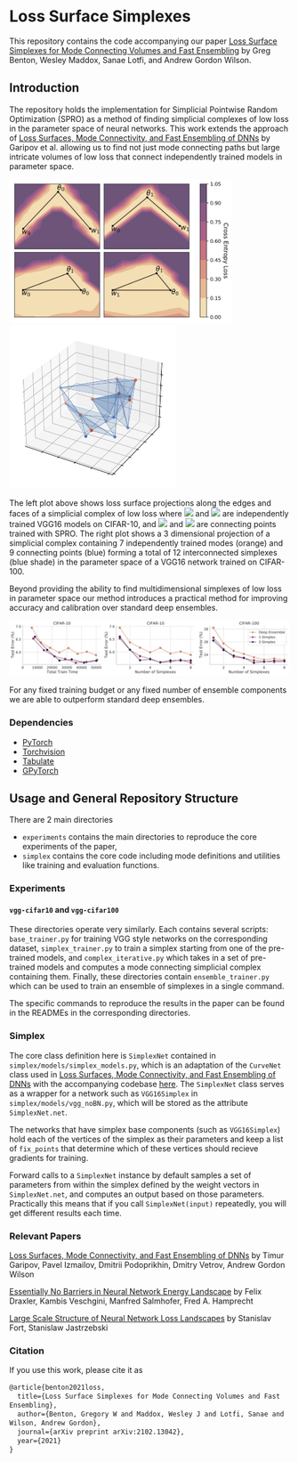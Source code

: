 # Loss Surface Simplexes

This repository contains the code accompanying our paper [Loss Surface Simplexes for Mode Connecting Volumes and Fast Ensembling](https://arxiv.org/abs/2102.13042) by Greg Benton, Wesley Maddox, Sanae Lotfi, and Andrew Gordon Wilson.

## Introduction

The repository holds the implementation for Simplicial Pointwise Random Optimization (SPRO) as a method of finding simplicial complexes of low loss in the parameter space of neural networks. This work extends the approach of [Loss Surfaces, Mode Connectivity, and Fast Ensembling of DNNs](https://arxiv.org/abs/1802.10026) by Garipov et al. allowing us to find not just mode connecting paths but large intricate volumes of low loss that connect independently trained models in parameter space. 

<p float="center">
    <img src="./plots/vggc10_mode_conn.jpg" width="400" />
    <img src="./plots/extended_c10.jpg" width="300" />
</p>

The left plot above shows loss surface projections along the edges and faces of a simplicial complex of low loss where <img src="https://render.githubusercontent.com/render/math?math=w_0"> and <img src="https://render.githubusercontent.com/render/math?math=w_1"> are independently trained VGG16 models on CIFAR-10, and <img src="https://render.githubusercontent.com/render/math?math=\theta_0"> and <img src="https://render.githubusercontent.com/render/math?math=\theta_1"> are connecting points trained with SPRO. The right plot shows a 3 dimensional projection of a simplicial complex containing 7 independently trained modes (orange) and 9 connecting points (blue) forming a total of 12 interconnected simplexes (blue shade) in the parameter space of a VGG16 network trained on CIFAR-100.

Beyond providing the ability to find multidimensional simplexes of low loss in parameter space our method introduces a practical method for improving accuracy and calibration over standard deep ensembles.

<p float="center">
    <img src="./plots/cifar-simplex-acc.jpg" width="1000" />
</p>

For any fixed training budget or any fixed number of ensemble components we are able to outperform standard deep ensembles.

### Dependencies
* [PyTorch](http://pytorch.org/)
* [Torchvision](https://github.com/pytorch/vision/)
* [Tabulate](https://pypi.python.org/pypi/tabulate/)
* [GPyTorch](https://github.com/cornellius-gp/gpytorch)


## Usage and General Repository Structure

There are 2 main directories
- `experiments` contains the main directories to reproduce the core experiments of the paper,
- `simplex` contains the core code including mode definitions and utilities like training and evaluation functions.

### Experiments

#### `vgg-cifar10` and `vgg-cifar100`

These directories operate very similarly. Each contains several scripts: `base_trainer.py` for training VGG style networks on the corresponding dataset, `simplex_trainer.py` to train a simplex starting from one of the pre-trained models, and `complex_iterative.py` which takes in a set of pre-trained models and computes a mode connecting simplicial complex containing them. Finally, these directories contain `ensemble_trainer.py` which can be used to train an ensemble of simplexes in a single command. 

The specific commands to reproduce the results in the paper can be found in the READMEs in the corresponding directories.

### Simplex

The core class definition here is `SimplexNet` contained in `simplex/models/simplex_models.py`, which is an adaptation of the `CurveNet` class used in [Loss Surfaces, Mode Connectivity, and Fast Ensembling of DNNs](https://arxiv.org/abs/1802.10026) with the accompanying codebase [here](https://github.com/timgaripov/dnn-mode-connectivity). The `SimplexNet` class serves as a wrapper for a network such as `VGG16Simplex` in `simplex/models/vgg_noBN.py`, which will be stored as the attribute `SimplexNet.net`. 

The networks that have simplex base components (such as `VGG16Simplex`) hold each of the vertices of the simplex as their parameters and keep a list of `fix_points` that determine which of these vertices should recieve gradients for training.

Forward calls to a `SimplexNet` instance by default samples a set of parameters from within the simplex defined by the weight vectors in `SimplexNet.net`, and computes an output based on those parameters. Practically this means that if you call `SimplexNet(input)` repeatedly, you will get different results each time.

### Relevant Papers 

[Loss Surfaces, Mode Connectivity, and Fast Ensembling of DNNs](https://arxiv.org/pdf/1802.10026.pdf) by Timur Garipov, Pavel Izmailov, Dmitrii Podoprikhin, Dmitry Vetrov, Andrew Gordon Wilson

[Essentially No Barriers in Neural Network Energy Landscape](https://arxiv.org/pdf/1803.00885.pdf) by Felix Draxler, Kambis Veschgini, Manfred Salmhofer, Fred A. Hamprecht

[Large Scale Structure of Neural Network Loss Landscapes](https://arxiv.org/pdf/1906.04724.pdf) by Stanislav Fort, Stanislaw Jastrzebski

### Citation

If you use this work, please cite it as

```
@article{benton2021loss,
  title={Loss Surface Simplexes for Mode Connecting Volumes and Fast Ensembling},
  author={Benton, Gregory W and Maddox, Wesley J and Lotfi, Sanae and Wilson, Andrew Gordon},
  journal={arXiv preprint arXiv:2102.13042},
  year={2021}
}
```
